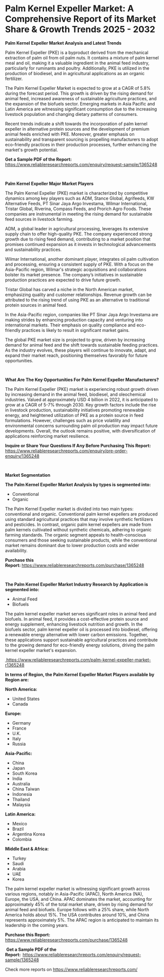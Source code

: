 <p><h1>Palm Kernel Expeller Market: A Comprehensive Report of its Market Share & Growth Trends 2025 - 2032</h1></p><p><strong>Palm Kernel Expeller Market Analysis and Latest Trends</strong></p>
<p><p>Palm Kernel Expeller (PKE) is a byproduct derived from the mechanical extraction of palm oil from oil palm nuts. It contains a mixture of palm kernel meal and oil, making it a valuable ingredient in the animal feed industry, particularly for ruminants and poultry. Additionally, PKE is utilized in the production of biodiesel, and in agricultural applications as an organic fertilizer.</p><p>The Palm Kernel Expeller Market is expected to grow at a CAGR of 5.8% during the forecast period. This growth is driven by the rising demand for animal feed, increased awareness of sustainable agriculture practices, and the expansion of the biofuels sector. Emerging markets in Asia Pacific and Latin America are witnessing significant consumption due to the increasing livestock population and changing dietary patterns of consumers.</p><p>Recent trends indicate a shift towards the incorporation of palm kernel expeller in alternative protein sources and the development of premium animal feeds enriched with PKE. Moreover, greater emphasis on sustainability and transparent sourcing is propelling manufacturers to adopt eco-friendly practices in their production processes, further enhancing the market's growth potential.</p></p>
<p><strong>Get a Sample PDF of the Report:&nbsp;</strong> <a href="https://www.reliableresearchreports.com/enquiry/request-sample/1365248?utm_campaign=3002&utm_medium=2&utm_source=Github&utm_content=ia&utm_term=22032025&utm_id=palm-kernel-expeller">https://www.reliableresearchreports.com/enquiry/request-sample/1365248</a></p>
<p>&nbsp;</p>
<p><strong>Palm Kernel Expeller Major Market Players</strong></p>
<p><p>The Palm Kernel Expeller (PKE) market is characterized by competitive dynamics among key players such as ADM, Stance Global, Agrifeeds, KW Alternative Feeds, PT Sinar Jaya Argo Investama, Wilmar International, Tristar Global, Riverina, Compass Feeds, and Prorich Agro Foods. These companies are instrumental in meeting the rising demand for sustainable feed sources in livestock farming.</p><p>ADM, a global leader in agricultural processing, leverages its extensive supply chain to offer high-quality PKE. The company experienced strong growth due to rising feed demand, contributing to a market position that promises continued expansion as it invests in technological advancements and sustainability practices.</p><p>Wilmar International, another dominant player, integrates oil palm cultivation and processing, ensuring a consistent supply of PKE. With a focus on the Asia-Pacific region, Wilmar's strategic acquisitions and collaborations bolster its market presence. The company’s initiatives in sustainable production practices are expected to drive future growth.</p><p>Tristar Global has carved a niche in the North American market, emphasizing quality and customer relationships. Revenue growth can be attributed to the rising trend of using PKE as an alternative to traditional protein sources in animal feed.</p><p>In the Asia-Pacific region, companies like PT Sinar Jaya Argo Investama are making strides by enhancing production capacity and venturing into international markets. Their emphasis on quality compliance and eco-friendly practices is likely to result in significant market gains.</p><p>The global PKE market size is projected to grow, driven by increasing demand for animal feed and the shift towards sustainable feeding practices. As the industry evolves, these players will continue to innovate, adapt, and expand their market reach, positioning themselves favorably for future opportunities.</p></p>
<p>&nbsp;</p>
<p><strong>What Are The Key Opportunities For Palm Kernel Expeller Manufacturers?</strong></p>
<p><p>The Palm Kernel Expeller (PKE) market is experiencing robust growth driven by increasing demand in the animal feed, biodiesel, and oleochemical industries. Valued at approximately USD 4 billion in 2022, it is anticipated to grow at a CAGR of 5-7% through 2030. Key growth factors include the rise in livestock production, sustainability initiatives promoting renewable energy, and heightened utilization of PKE as a protein source in feed formulations. However, challenges such as price volatility and environmental concerns surrounding palm oil production may impact future developments. Overall, the outlook remains positive, with diversification of applications reinforcing market resilience.</p></p>
<p><strong>Inquire or Share Your Questions If Any Before Purchasing This Report:</strong> <a href="https://www.reliableresearchreports.com/enquiry/pre-order-enquiry/1365248?utm_campaign=3002&utm_medium=2&utm_source=Github&utm_content=ia&utm_term=22032025&utm_id=palm-kernel-expeller">https://www.reliableresearchreports.com/enquiry/pre-order-enquiry/1365248</a></p>
<p>&nbsp;</p>
<p><strong>Market Segmentation</strong></p>
<p><strong>The Palm Kernel Expeller Market Analysis by types is segmented into:</strong></p>
<p><ul><li>Conventional</li><li>Organic</li></ul></p>
<p><p>The Palm Kernel Expeller market is divided into two main types: conventional and organic. Conventional palm kernel expellers are produced using standard agricultural practices that may involve synthetic fertilizers and pesticides. In contrast, organic palm kernel expellers are made from palm kernels cultivated without synthetic chemicals, adhering to organic farming standards. The organic segment appeals to health-conscious consumers and those seeking sustainable products, while the conventional market remains dominant due to lower production costs and wider availability.</p></p>
<p><strong>Purchase this Report:&nbsp;</strong><a href="https://www.reliableresearchreports.com/purchase/1365248?utm_campaign=3002&utm_medium=2&utm_source=Github&utm_content=ia&utm_term=22032025&utm_id=palm-kernel-expeller">https://www.reliableresearchreports.com/purchase/1365248</a></p>
<p>&nbsp;</p>
<p><strong>The Palm Kernel Expeller Market Industry Research by Application is segmented into:</strong></p>
<p><ul><li>Animal Feed</li><li>Biofuels</li></ul></p>
<p><p>The palm kernel expeller market serves significant roles in animal feed and biofuels. In animal feed, it provides a cost-effective protein source and energy supplement, enhancing livestock nutrition and growth. In the biofuels sector, palm kernel expeller oil is processed into biodiesel, offering a renewable energy alternative with lower carbon emissions. Together, these applications support sustainable agricultural practices and contribute to the growing demand for eco-friendly energy solutions, driving the palm kernel expeller market's expansion.</p></p>
<p><a href="https://www.reliableresearchreports.com/palm-kernel-expeller-market-r1365248?utm_campaign=3002&utm_medium=2&utm_source=Github&utm_content=ia&utm_term=22032025&utm_id=palm-kernel-expeller">&nbsp;https://www.reliableresearchreports.com/palm-kernel-expeller-market-r1365248</a></p>
<p><strong>In terms of Region, the Palm Kernel Expeller Market Players available by Region are:</strong></p>
<p>
    <p> <strong> North America: </strong>
        <ul>
            <li>United States</li>
            <li>Canada</li>
        </ul>
        </p> 
    <p> <strong> Europe: </strong>
        <ul>
            <li>Germany</li>
            <li>France</li>
            <li>U.K.</li>
            <li>Italy</li>
            <li>Russia</li>
        </ul>
        </p> 
    <p> <strong> Asia-Pacific: </strong>
        <ul>
            <li>China</li>
            <li>Japan</li>
            <li>South Korea</li>
            <li>India</li>
            <li>Australia</li>
            <li>China Taiwan</li>
            <li>Indonesia</li>
            <li>Thailand</li>
            <li>Malaysia</li>
        </ul>
        </p> 
    <p> <strong> Latin America: </strong>
        <ul>
            <li>Mexico</li>
            <li>Brazil</li>
            <li>Argentina Korea</li>
            <li>Colombia</li>
        </ul>
        </p> 
    <p> <strong> Middle East & Africa: </strong>
        <ul>
            <li>Turkey</li>
            <li>Saudi</li>
            <li>Arabia</li>
            <li>UAE</li>
            <li>Korea</li>
        </ul>
    </p>
    </p>
<p><p>The palm kernel expeller market is witnessing significant growth across various regions, notably in Asia-Pacific (APAC), North America (NA), Europe, the USA, and China. APAC dominates the market, accounting for approximately 45% of the total market share, driven by rising demand for animal feed and biofuels. Europe follows with a 25% share, while North America holds about 15%. The USA contributes around 10%, and China represents approximately 5%. The APAC region is anticipated to maintain its leadership in the coming years.</p></p>
<p><strong>Purchase this Report: </strong><a href="https://www.reliableresearchreports.com/purchase/1365248?utm_campaign=3002&utm_medium=2&utm_source=Github&utm_content=ia&utm_term=22032025&utm_id=palm-kernel-expeller">https://www.reliableresearchreports.com/purchase/1365248</a></p>
<p>&nbsp;<strong>Get a Sample PDF of the Report:&nbsp;&nbsp;</strong><a href="https://www.reliableresearchreports.com/enquiry/request-sample/1365248?utm_campaign=3002&utm_medium=2&utm_source=Github&utm_content=ia&utm_term=22032025&utm_id=palm-kernel-expeller">https://www.reliableresearchreports.com/enquiry/request-sample/1365248</a></p>
<p><strong></strong></p>
<p>Check more reports on <a href="https://www.reliableresearchreports.com/?utm_campaign=3002&utm_medium=2&utm_source=Github&utm_content=ia&utm_term=22032025&utm_id=palm-kernel-expeller">https://www.reliableresearchreports.com/</a></p>